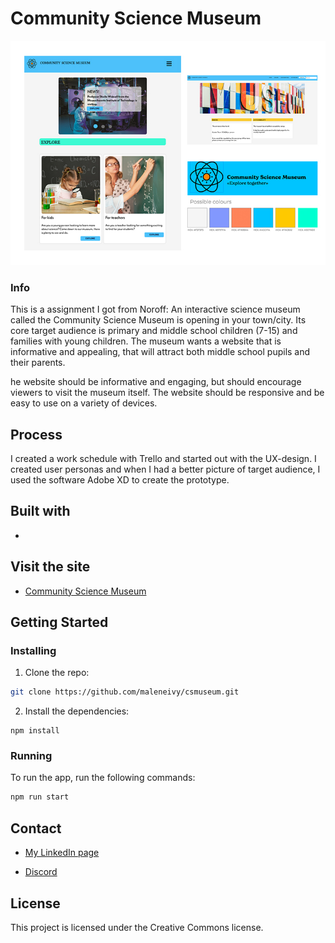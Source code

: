 # Community Science Museum

![image](img/community-science-museum.jpg)

### Info

This is a assignment I got from Noroff: 
An interactive science museum called the Community Science Museum is opening in your town/city. Its core target audience is primary and middle school children (7-15) and families with young children. 
The museum wants a website that is informative and appealing, that will attract both middle school pupils and their parents.

he website should be informative and engaging, but should encourage viewers to visit the museum itself. 
The website should be responsive and be easy to use on a variety of devices.

## Process

I created a work schedule with Trello and started out with the UX-design. 
I created user personas and when I had a better picture of target audience, I used the software Adobe XD to create the prototype. 

## Built with

- 

## Visit the site

- [Community Science Museum](https://gallant-visvesvaraya-6a0d3c.netlify.app/)

## Getting Started

### Installing

1. Clone the repo:

```bash
git clone https://github.com/maleneivy/csmuseum.git
```

2. Install the dependencies:

```
npm install
```

### Running

To run the app, run the following commands:

```bash
npm run start
```

## Contact

- [My LinkedIn page](https://www.linkedin.com/in/maleneivyolsen/)

- [Discord](https://www.discordapp.com/users/2217)


## License

This project is licensed under the Creative Commons license.
